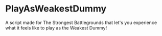 # PlayAsWeakestDummy
A script made for The Strongest Battlegrounds that let's you experience what it feels like to play as the Weakest Dummy!
